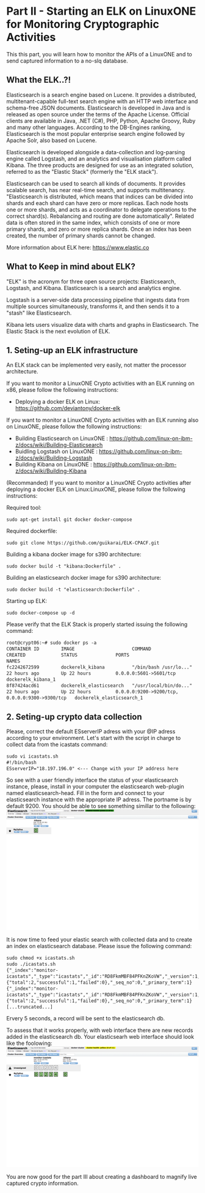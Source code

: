 # Part II - Starting an ELK on LinuxONE for Monitoring Cryptographic Activities

This this part, you will learn how to monitor the APIs of a LinuxONE and to send captured information to a no-slq database.

## What the ELK..?!
Elasticsearch is a search engine based on Lucene. It provides a distributed, multitenant-capable full-text search engine with an HTTP web interface and schema-free JSON documents. Elasticsearch is developed in Java and is released as open source under the terms of the Apache License. Official clients are available in Java, .NET (C#), PHP, Python, Apache Groovy, Ruby and many other languages. According to the DB-Engines ranking, Elasticsearch is the most popular enterprise search engine followed by Apache Solr, also based on Lucene.

Elasticsearch is developed alongside a data-collection and log-parsing engine called Logstash, and an analytics and visualisation platform called Kibana. The three products are designed for use as an integrated solution, referred to as the "Elastic Stack" (formerly the "ELK stack").

Elasticsearch can be used to search all kinds of documents. It provides scalable search, has near real-time search, and supports multitenancy. "Elasticsearch is distributed, which means that indices can be divided into shards and each shard can have zero or more replicas. Each node hosts one or more shards, and acts as a coordinator to delegate operations to the correct shard(s). Rebalancing and routing are done automatically". Related data is often stored in the same index, which consists of one or more primary shards, and zero or more replica shards. Once an index has been created, the number of primary shards cannot be changed.

More information about ELK here: https://www.elastic.co

## What to Keep in mind about ELK?
"ELK" is the acronym for three open source projects: Elasticsearch, Logstash, and Kibana. Elasticsearch is a search and analytics engine. 

Logstash is a server‑side data processing pipeline that ingests data from multiple sources simultaneously, transforms it, and then sends it to a "stash" like Elasticsearch. 

Kibana lets users visualize data with charts and graphs in Elasticsearch. The Elastic Stack is the next evolution of ELK.



## 1. Seting-up an ELK infrastructure 
An ELK stack can be implemented very easily, not matter the processor architecture.

If you want to monitor a LinuxONE Crypto activities with an ELK running on x86, please follow the following instructions:
- Deploying a docker ELK on Linux: https://github.com/deviantony/docker-elk

If you want to monitor a LinuxONE Crypto activities with an ELK running also on LinuxONE, please follow the following instructions:
- Building Elasticsearch on LinuxONE : https://github.com/linux-on-ibm-z/docs/wiki/Building-Elasticsearch
- Buidling Logstash on LinuxONE : https://github.com/linux-on-ibm-z/docs/wiki/Building-Logstash
- Building Kibana on LinuxONE : https://github.com/linux-on-ibm-z/docs/wiki/Building-Kibana

(Recommanded) If you want to monitor a LinuxONE Crypto activities after deploying a docker ELK on Linux:LinuxONE, please follow the following instructions:

Required tool:
```
sudo apt-get install git docker docker-compose
```

Required dockerfile:
```
sudo git clone https://github.com/guikarai/ELK-CPACF.git
```

Building a kibana docker image for s390 architecture:
```
sudo docker build -t "kibana:Dockerfile" .
```

Building an elasticsearch docker image for s390 architecture:
```
sudo docker build -t "elasticsearch:Dockerfile" .
```

Starting up ELK:
```
sudo docker-compose up -d
```

Please verify that the ELK Stack is properly started issuing the following command:
```
root@crypt06:~# sudo docker ps -a
CONTAINER ID        IMAGE                     COMMAND                  CREATED             STATUS              PORTS                                            NAMES
fc2242672599        dockerelk_kibana          "/bin/bash /usr/lo..."   22 hours ago        Up 22 hours         0.0.0.0:5601->5601/tcp                           dockerelk_kibana_1
8f87424acd61        dockerelk_elasticsearch   "/usr/local/bin/do..."   22 hours ago        Up 22 hours         0.0.0.0:9200->9200/tcp, 0.0.0.0:9300->9300/tcp   dockerelk_elasticsearch_1
```

## 2. Seting-up crypto data collection
Please, correct the default ESserverIP adress with your @IP adress according to your environment.
Let's start with the script in charge to collect data from the icastats command:
```
sudo vi icastats.sh
#!/bin/bash
ESserverIP="18.197.196.0" <--- Change with your IP address here
```

So see with a user friendly interface the status of your elasticsearch instance, please, install in your computer the elasticsearch web-plugin named elasticsearch-head. Fill in the form and connect to your elasticsearch instance with the appropriate IP adress. The portname is by default 9200. You should be able to see something simillar to the following:
![alt text](https://github.com/guikarai/ELK-CPACF/blob/master/images/Capture%20d%E2%80%99e%CC%81cran%202018-06-20%20a%CC%80%2017.06.39%20(2).png)

It is now time to feed your elastic search with collected data and to create an index on elasticsearch database. Please issue the following command:
```
sudo chmod +x icastats.sh
sudo ./icastats.sh
{"_index":"monitor-icastats","_type":"icastats","_id":"RD8FkmMBF84PFKnZKoVW","_version":1,"result":"created","_shards":{"total":2,"successful":1,"failed":0},"_seq_no":0,"_primary_term":1}
{"_index":"monitor-icastats","_type":"icastats","_id":"RD8FkmMBF84PFKnZKoVW","_version":1,"result":"created","_shards":{"total":2,"successful":1,"failed":0},"_seq_no":0,"_primary_term":1}
[...truncated...]
```

Ervery 5 seconds, a record will be sent to the elasticsearch db. 

To assess that it works properly, with web interface there are new records added in the elasticsearch db.
Your elasticsearh web interface should look like the foolowing:
![alt text](https://github.com/guikarai/ELK-CPACF/blob/master/images/Capture%20d%E2%80%99%C3%A9cran%202018-05-24%20%C3%A0%2014.03.51%20(2).png)

You are now good for the part III about creating a dashboard to magnify live captured crypto information.
